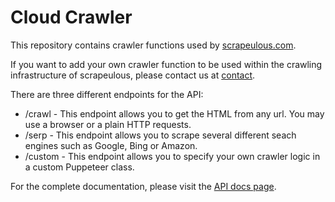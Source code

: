 # Cloud Crawler

This repository contains crawler functions used by [scrapeulous.com](https://scrapeulous.com/).

If you want to add your own crawler function to be used within the crawling infrastructure of scrapeulous, please contact us at [contact](https://scrapeulous.com/contact/).

There are three different endpoints for the API:

+ /crawl - This endpoint allows you to get the HTML from any url. You may use a browser or a plain HTTP requests.
+ /serp - This endpoint allows you to scrape several different seach engines such as Google, Bing or Amazon.
+ /custom - This endpoint allows you to specify your own crawler logic in a custom Puppeteer class.

For the complete documentation, please visit the [API docs page](https://scrapeulous.com/api-docs).


